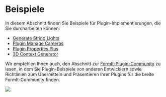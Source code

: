 # Beispiele

In diesem Abschnitt finden Sie Beispiele für Plugin-Implementierungen, die Sie durcharbeiten können:

* [Generate String Lights](generate-string-lights.md)
* [Plugin Manage Cameras](manage-cameras-plugin.md)
* [Plugin Properties Plus](properties-plus-plugin.md)
* [3D Context Generator](3d-context-creator.md)

Wir empfehlen Ihnen auch, den Abschnitt zur [FormIt-Plugin-Community](formit-plugin-community.md) zu lesen, in dem Sie Plugin-Beispiele von anderen Entwicklern sowie Richtlinien zum Übermitteln und Präsentieren Ihrer Plugins für die breite FormIt-Community finden.

![](<../../.gitbook/assets/g6 (2).gif>)
